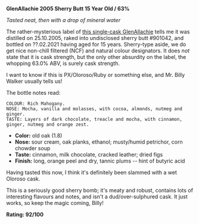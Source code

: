 **GlenAllachie 2005 Sherry Butt 15 Year Old / 63%**

*Tasted neat, then with a drop of mineral water*

The rather-mysterious label of [this single-cask GlenAllachie](https://www.whiskybase.com/whiskies/whisky/181253/glenallachie-2005) tells me it was distilled on 25.10.2005, raked into undisclosed sherry butt #901042, and bottled on ??.02.2021 having aged for 15 years.  Sherry-type aside, we do get nice non-chill filtered (NCF) and natural colour designators.  It does *not* state that it is cask strength, but the only other absurdity on the label, the whopping 63.0% ABV, is surely cask strength.

I want to know if this is PX/Oloroso/Ruby or something else, and Mr. Billy Walker usually tells us!

The bottle notes read:

    COLOUR: Rich Mahogany.
    NOSE: Mocha, vanilla and molasses, with cocoa, almonds, nutmeg and ginger.
    TASTE: Layers of dark chocolate, treacle and mocha, with cinnamon, ginger, nutmeg and orange zest.

* **Color:** old oak (1.8)
* **Nose:** sour cream, oak planks, ethanol; musty/humid petrichor, corn chowder soup 
* **Taste:** cinnamon, milk chocolate, cracked leather; dried figs
* **Finish:** long, orange peel and dry, tannic plums -- hint of butyric acid

Having tasted this now, I think it's definitely been slammed with a wet Oloroso cask.

This is a seriously good sherry bomb; it's meaty and robust, contains lots of interesting flavours and notes, and isn't a dud/over-sulphured cask.  It just works, so keep the magic coming, Billy!

**Rating: 92/100**
